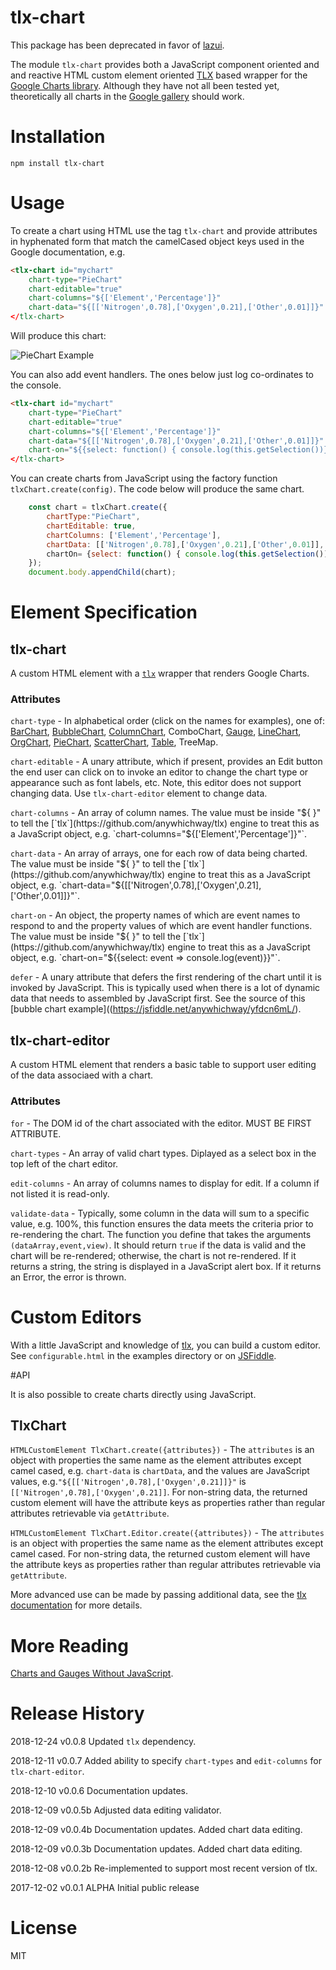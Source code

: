 # tlx-chart

This package has been deprecated in favor of [lazui](https://github.com/anywhichway/lazui).

The module `tlx-chart` provides both a JavaScript component oriented and and reactive HTML custom element oriented [TLX](https://github.com/anywhichway/tlx) based wrapper for the [Google Charts library](https://developers.google.com/chart/). Although they have not all been tested yet, theoretically all charts in the [Google gallery](https://developers.google.com/chart/interactive/docs/gallery) should work.

# Installation

`npm install tlx-chart`

# Usage

To create a chart using HTML use the tag `tlx-chart` and provide attributes in hyphenated form that match the camelCased object keys used in the Google documentation, e.g.

```html
<tlx-chart id="mychart" 
	chart-type="PieChart" 
	chart-editable="true" 
	chart-columns="${['Element','Percentage']}" 
	chart-data="${[['Nitrogen',0.78],['Oxygen',0.21],['Other',0.01]]}"
</tlx-chart>
```

Will produce this chart:

![PieChart Example](./images/tagexample.png)

You can also add event handlers. The ones below just log co-ordinates to the console.

```html
<tlx-chart id="mychart" 
	chart-type="PieChart" 
	chart-editable="true" 
	chart-columns="${['Element','Percentage']}" 
	chart-data="${[['Nitrogen',0.78],['Oxygen',0.21],['Other',0.01]]}" 
	chart-on="${{select: function() { console.log(this.getSelection())}, mouseover: (event) => console.log(event)}}"
</tlx-chart>
```

You can create charts from JavaScript using the factory function `tlxChart.create(config)`. The code below will produce the same chart.

```javascript
	const chart = tlxChart.create({
		chartType:"PieChart",
		chartEditable: true, 
		chartColumns: ['Element','Percentage'],
		chartData: [['Nitrogen',0.78],['Oxygen',0.21],['Other',0.01]],
		chartOn= {select: function() { console.log(this.getSelection())}, mouseover: (event) => console.log(event)}
	});
	document.body.appendChild(chart);
```

# Element Specification

## tlx-chart

A custom HTML element with a [`tlx`](https://github.com/anywhichway/tlx) wrapper that renders Google Charts.

### Attributes

`chart-type` - In alphabetical order (click on the names for examples), one of:
[BarChart](https://jsfiddle.net/anywhichway/jcpb1xkq/),
[BubbleChart](https://jsfiddle.net/anywhichway/yfdcn6mL/),
[ColumnChart](https://jsfiddle.net/anywhichway/fo1jq6ae/),
ComboChart,
[Gauge](https://jsfiddle.net/anywhichway/yv4tqL10/),
[LineChart](https://jsfiddle.net/anywhichway/u3Lmyjg0/),
[OrgChart](https://jsfiddle.net/anywhichway/6nmLx8b7/),
[PieChart](https://jsfiddle.net/anywhichway/vfL52j8d/),
[ScatterChart](https://jsfiddle.net/anywhichway/6j7uh9df/),
[Table](https://jsfiddle.net/anywhichway/x021fvtj/),
TreeMap.

`chart-editable` - A unary attribute, which if present, provides an Edit button the end user can click on to invoke an editor to change the chart type or appearance such as font labels, etc. Note, this editor does not support changing data. Use `tlx-chart-editor` element to change data.

`chart-columns` - An array of column names. The value must be inside "${ }" to tell the [`tlx`](https://github.com/anywhichway/tlx) engine to treat this as a JavaScript object, e.g. `chart-columns="${['Element','Percentage']}"`.

`chart-data` - An array of arrays, one for each row of data being charted. The value must be inside "${ }" to tell the [`tlx`](https://github.com/anywhichway/tlx) engine to treat this as a JavaScript object, e.g. `chart-data="${[['Nitrogen',0.78],['Oxygen',0.21],['Other',0.01]]}"`.

`chart-on` - An object, the property names of which are event names to respond to and the property values of which are event handler functions. The value must be inside "${ }" to tell the [`tlx`](https://github.com/anywhichway/tlx) engine to treat this as a JavaScript object, e.g. `chart-on="${{select: event => console.log(event)}}"`.

`defer` - A unary attribute that defers the first rendering of the chart until it is invoked by JavaScript. This is typically used when there is a lot of dynamic data that needs to assembled by JavaScript first. See the source of this [bubble chart example]((https://jsfiddle.net/anywhichway/yfdcn6mL/).

## tlx-chart-editor

A custom HTML element that renders a basic table to support user editing of the data associaed with a chart.

### Attributes

`for` - The DOM id of the chart associated with the editor. MUST BE FIRST ATTRIBUTE.

`chart-types` - An array of valid chart types. Diplayed as a select box in the top left of the chart editor.

`edit-columns` - An array of columns names to display for edit. If a column if not listed it is read-only.

`validate-data` - Typically, some column in the data will sum to a specific value, e.g. 100%, this function ensures the data meets the criteria prior to re-rendering the chart. The function you define that takes the arguments `(dataArray,event,view)`. It should return `true` if the data is valid and the chart will be re-rendered; otherwise, the chart is not re-rendered. If it returns a string, the string is displayed in a JavaScript alert box. If it returns an Error, the error is thrown.

# Custom Editors

With a little JavaScript and knowledge of [tlx](https://github.com/anywhichway/tlx), you can build a custom editor. See `configurable.html` in the examples directory or on [JSFiddle](https://jsfiddle.net/anywhichway/4ufgta7o/).

#API

It is also possible to create charts directly using JavaScript.

## TlxChart

`HTMLCustomElement TlxChart.create({attributes})` - The `attributes` is an object with properties the same name as the element attributes except camel cased, e.g. `chart-data` is `chartData`, and the values are JavaScript values, e.g.`"${[['Nitrogen',0.78],['Oxygen',0.21]]}"` is `[['Nitrogen',0.78],['Oxygen',0.21]]`. For non-string data, the returned custom element will have the attribute keys as properties rather than regular attributes retrievable via `getAttribute`.

`HTMLCustomElement TlxChart.Editor.create({attributes})` - The `attributes` is an object with properties the same name as the element attributes except camel cased. For non-string data, the returned custom element will have the attribute keys as properties rather than regular attributes retrievable via `getAttribute`.

More advanced use can be made by passing additional data, see the [tlx documentation](https://github.com/anywhichway/tlx) for more details.


# More Reading

[Charts and Gauges Without JavaScript](https://medium.com/@anywhichway/html-charts-without-javascript-760a6089bb91).

# Release History

2018-12-24 v0.0.8 Updated `tlx` dependency.

2018-12-11 v0.0.7 Added ability to specify `chart-types` and `edit-columns` for `tlx-chart-editor`.

2018-12-10 v0.0.6 Documentation updates.

2018-12-09 v0.0.5b Adjusted data editing validator.

2018-12-09 v0.0.4b Documentation updates. Added chart data editing.

2018-12-09 v0.0.3b Documentation updates. Added chart data editing.

2018-12-08 v0.0.2b Re-implemented to support most recent version of tlx.

2017-12-02 v0.0.1 ALPHA Initial public release

# License

MIT
